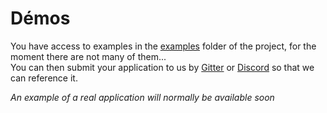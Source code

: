# Démos
You have access to examples in the [examples](https://github.com/RaccoonCH/Rakkit/tree/master/examples/) folder of the project, for the moment there are not many of them...  
You can then submit your application to us by [Gitter](https://gitter.im/_rakkit_/community) or [Discord](https://discord.gg/szRhf3C) so that we can reference it.  

_An example of a real application will normally be available soon_
